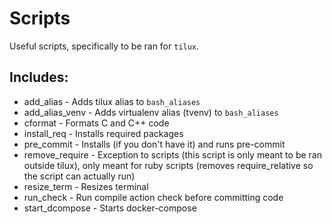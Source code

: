 # Scripts

Useful scripts, specifically to be ran for `tilux`.

## Includes:

- add_alias - Adds tilux alias to `bash_aliases`
- add_alias_venv - Adds virtualenv alias (tvenv) to `bash_aliases`
- cformat - Formats C and C++ code
- install_req - Installs required packages
- pre_commit - Installs (if you don't have it) and runs pre-commit
- remove_require - Exception to scripts (this script is only meant to be ran outside tilux), only meant for ruby scripts (removes require_relative so the script can actually run)
- resize_term - Resizes terminal
- run_check - Run compile action check before committing code
- start_dcompose - Starts docker-compose
